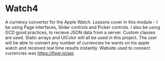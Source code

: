 # Watch4
A currency convertor for the Apple Watch.
Lessons cover in this module - I be using Page interfaces, Slider controls and Picker controls. I also be using GCD good practices,
to recieve JSON data from a server. Custom classes are used. Static arrays and UIColor will all be used in this project. 
The user will be able to convert any number of currencies he wants on his apple watch and received real time results instantly.
Website used to connect currencies was https://fixer.io/api. 
